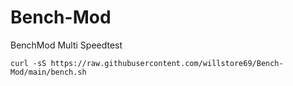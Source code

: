 # Bench-Mod
BenchMod Multi Speedtest

```
curl -sS https://raw.githubusercontent.com/willstore69/Bench-Mod/main/bench.sh
